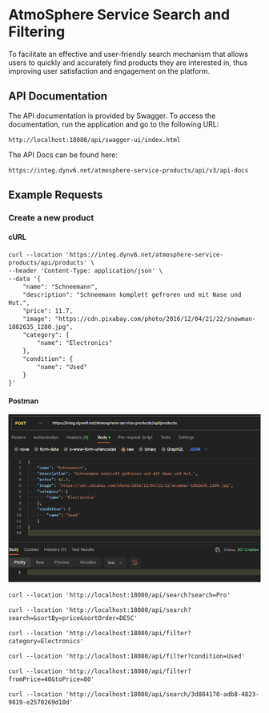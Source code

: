 # AtmoSphere Service Search and Filtering

To facilitate an effective and user-friendly search mechanism that allows users to 
quickly and accurately find products they are interested in, thus improving user 
satisfaction and engagement on the platform.

## API Documentation
The API documentation is provided by Swagger. 
To access the documentation, run the application and go to the following URL:
```
http://localhost:18080/api/swagger-ui/index.html
```
The API Docs can be found here:
```
https://integ.dynv6.net/atmosphere-service-products/api/v3/api-docs
```

## Example Requests

### Create a new product

#### cURL
```
curl --location 'https://integ.dynv6.net/atmosphere-service-products/api/products' \
--header 'Content-Type: application/json' \
--data '{
    "name": "Schneemann",
    "description": "Schneemann komplett gefroren und mit Nase und Hut.",
    "price": 11.7,
    "image": "https://cdn.pixabay.com/photo/2016/12/04/21/22/snowman-1882635_1280.jpg",
    "category": {
        "name": "Electronics"
    },
    "condition": {
        "name": "Used"
    }
}'
```

#### Postman
![Postman](docs/POST_products.png)

```
curl --location 'http://localhost:18080/api/search?search=Pro'
```
```
curl --location 'http://localhost:18080/api/search?search=&sortBy=price&sortOrder=DESC'
```
```
curl --location 'http://localhost:18080/api/filter?category=Electronics'
```
```
curl --location 'http://localhost:18080/api/filter?condition=Used'
```
```
curl --location 'http://localhost:18080/api/filter?fromPrice=40&toPrice=80'
```
```
curl --location 'http://localhost:18080/api/search/3d884170-adb8-4823-9819-e2570269d10d'
```


